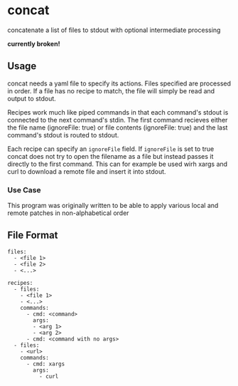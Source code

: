 # concat
concatenate a list of files to stdout with optional intermediate processing

__currently broken!__

## Usage

concat needs a yaml file to specify its actions. Files specified are processed in order. If a file has no recipe to match, the file will simply be read and output to stdout. 

Recipes work much like piped commands in that each command's stdout is connected to the next command's stdin. The first command recieves either the file name (ignoreFile: true) or file contents (ignoreFile: true) and the last command's stdout is routed to stdout.

Each recipe can specify an ```ignoreFile``` field. If ```ignoreFile``` is set to true concat does not try to open the filename as a file but instead passes it directly to the first command. This can for example be used wirh xargs and curl to download a remote file and insert it into stdout.

### Use Case

This program was originally written to be able to apply various local and remote patches in non-alphabetical order

## File Format
```
files:
  - <file 1>
  - <file 2>
  - <...>

recipes:
  - files:
    - <file 1>
    - <...>
    commands:
      - cmd: <command>
        args:
        - <arg 1>
        - <arg 2>
      - cmd: <command with no args>
  - files:
    - <url>
    commands:
      - cmd: xargs
        args:
          - curl
```
